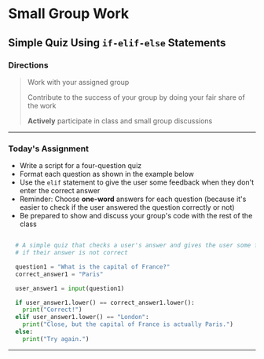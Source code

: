 # Small Group Work
## Simple Quiz Using `if-elif-else` Statements

### Directions
> Work with your assigned group
>
> Contribute to the success of your group by doing your fair share of the work
>
> **Actively** participate in class and small group discussions
> 

---

### Today's Assignment

- Write a script for a four-question quiz
- Format each question as shown in the example below
- Use the `elif` statement to give the user some feedback when they don't enter the correct answer
- Reminder: Choose **one-word** answers for each question (because it's easier to check if the user answered the question correctly or not)
- Be prepared to show and discuss your group's code with the rest of the class

```python

  # A simple quiz that checks a user's answer and gives the user some feedback
  # if their answer is not correct

  question1 = "What is the capital of France?"
  correct_answer1 = "Paris"

  user_answer1 = input(question1)

  if user_answer1.lower() == correct_answer1.lower():
    print("Correct!")
  elif user_answer1.lower() == "London":
    print("Close, but the capital of France is actually Paris.")
  else:
    print("Try again.")

```
---




